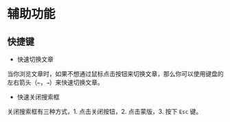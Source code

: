 # 辅助功能

## 快捷键

- 快速切换文章 <Badge text="beta" type="warn"/> <Badge text="v1.1.0"/>

当你浏览文章时，如果不想通过鼠标点击按钮来切换文章，那么你可以使用键盘的左右箭头（`←`，`→`）来快速切换文章。

- 快速关闭搜索框 <Badge text="stable"/> <Badge text="v1.0.3"/>

关闭搜索框有三种方式，1. 点击关闭按钮，2. 点击蒙版，3. 按下 `Esc` 键。
